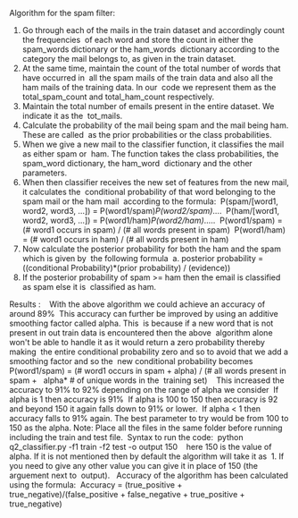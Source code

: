 Algorithm for the spam filter:    
1. Go through each of the mails in the train dataset and accordingly count the frequencies  of each word and store the count in either the spam_words dictionary or the ham_words  dictionary according to the category the mail belongs to, as given in the train dataset.
2. At the same time, maintain the count of the total number of words that have occurred in  all the spam mails of the train data and also all the ham mails of the training data. In our  code we represent them as the total_spam_count and total_ham_count respectively. 
3. Maintain the total number of emails present in the entire dataset. We indicate it as the  tot_mails. 
4. Calculate the probability of the mail being spam and the mail being ham. These are called  as the prior probabilities or the class probabilities.
5. When we give a new mail to the classifier function, it classifies the mail as either spam or  ham. The function takes the class probabilities, the spam_word dictionary, the ham_word  dictionary and the other parameters.
6. When then classifier receives the new set of features from the new mail, it calculates the  conditional probability of that word belonging to the spam mail or the ham mail  according to the formula:       P(spam/[word1, word2, word3, …]) = P(word1/spam)*P(word2/spam)*….       P(ham/[word1, word2, word3, …]) = P(word1/ham)*P(word2/ham)*…..       P(word1/spam) = (# word1 occurs in spam) / (# all words present in spam)       P(word1/ham) = (# word1 occurs in ham) / (# all words present in ham) 
7.  Now calculate the posterior probability for both the ham and the spam which is given by  the following formula  a. posterior probability = ((conditional Probability)*(prior probability) / (evidence))       
8.  If the posterior probability of spam >= ham then the email is classified as spam else it is  classified as ham.        


Results :    With the above algorithm we could achieve an accuracy of around 89% 
This accuracy can further be improved by using an additive smoothing factor called alpha. This  is because if a new word that is not present in out train data is encountered then the above  algorithm alone won't be able to handle it as it would return a zero probability thereby making  the entire conditional probability zero and so to avoid that we add a smoothing factor and so the  new conditional probability becomes  P(word1/spam) = (# word1 occurs in spam + alpha) / (# all words present in spam +   alpha* # of unique words in the  training set)    This increased the accuracy to 91% to 92% depending on the range of alpha we consider  If alpha is 1 then accuracy is 91%  If alpha is 100 to 150 then accuracy is 92 and beyond 150 it again falls down to 91% or lower.  If alpha < 1 then accuracy falls to 91% again.
The best parameter to try would be from 100 to 150 as the alpha.
Note: Place all the files in the same folder before running including the train and test file. 
Syntax to run the code:  python q2_classifier.py -f1 train -f2 test -o output 150   
here 150 is the value of alpha. 
If it is not mentioned then by default the algorithm will take it as  1. If you need to give any other value you can give it in place of 150 (the arguement next to  output).  
Accuracy of the algorithm has been calculated using the formula:  Accuracy = (true_positive + true_negative)/(false_positive + false_negative +  true_positive +  true_negative)
